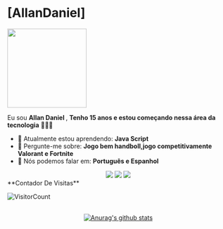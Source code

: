 # [AllanDaniel]
<img src="https://media.tenor.com/A2s1-dF5TsQAAAAM/gon-on-fire.gif" width="180px">

Eu sou <strong>Allan Daniel </strong>, <strong>Tenho 15 anos e estou começando nessa área da tecnologia</strong> 👨🏻‍💻 

- 🚀 Atualmente estou aprendendo: <strong> Java Script </strong> 
- 💬 Pergunte-me sobre: <strong>Jogo bem handboll,jogo competitivamente Valorant e Fortnite</strong>
- 📣 Nós podemos falar em: <strong>Português e Espanhol </strong>

<div align="center">

  <a href="#" alt="Gmail">
    <img src="https://img.shields.io/badge/-Gmail-FF0000?style=flat-square&labelColor=FF0000&logo=gmail&logoColor=white&link=LINK-DO-SEU-EMAIL"/></a>

  <a href="#" alt="Linkedin">
    <img src="https://img.shields.io/badge/-Linkedin-0e76a8?style=flat-square&logo=Linkedin&logoColor=white&link=LINK-DO-SEU-LINKEDIN" /></a>

  <a href="#" alt="Instagram">
    <img src="https://img.shields.io/badge/-Instagram-DF0174?style=flat-square&labelColor=DF0174&logo=instagram&logoColor=white&link=LINK-DO-SEU-INSTAGRAM"/></a>

</div>
**Contador De Visitas**

![VisitorCount](https://profile-counter.glitch.me/{AllanDaniel15}/count.svg)

</br>
<div align="center">
<a href="https://github-readme-stats.anuraghazra1.vercel.app/api?username=AllanDaniel15"><img src="https://github-readme-stats.anuraghazra1.vercel.app/api?username=AllanDaniel15&show_icons=true&include_all_commits=true&theme=radical" alt="Anurag's github stats"/>
</a>
</div>

